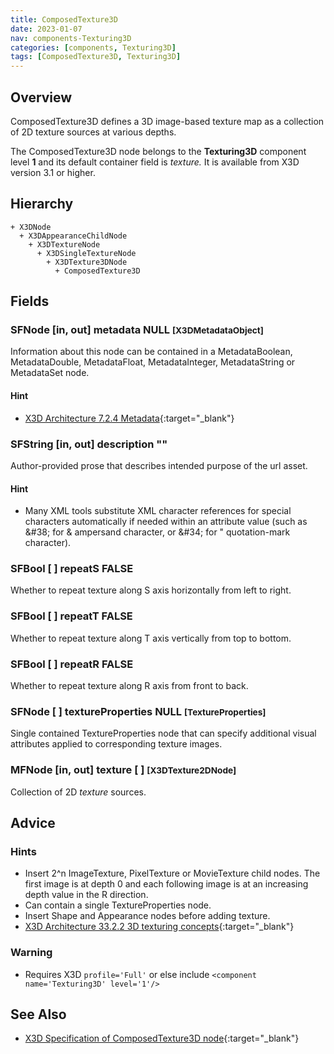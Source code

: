 ```yaml
---
title: ComposedTexture3D
date: 2023-01-07
nav: components-Texturing3D
categories: [components, Texturing3D]
tags: [ComposedTexture3D, Texturing3D]
---
```

<style>
.post h3 {
  word-spacing: 0.2em;
}
</style>

## Overview

ComposedTexture3D defines a 3D image-based texture map as a collection of 2D texture sources at various depths.

The ComposedTexture3D node belongs to the **Texturing3D** component level **1** and its default container field is *texture.* It is available from X3D version 3.1 or higher.

## Hierarchy

```
+ X3DNode
  + X3DAppearanceChildNode
    + X3DTextureNode
      + X3DSingleTextureNode
        + X3DTexture3DNode
          + ComposedTexture3D
```

## Fields

### SFNode [in, out] **metadata** NULL <small>[X3DMetadataObject]</small>

Information about this node can be contained in a MetadataBoolean, MetadataDouble, MetadataFloat, MetadataInteger, MetadataString or MetadataSet node.

#### Hint

- [X3D Architecture 7.2.4 Metadata](https://www.web3d.org/specifications/X3Dv4Draft/ISO-IEC19775-1v4-IS.proof//Part01/components/core.html#Metadata){:target="_blank"}

### SFString [in, out] **description** ""

Author-provided prose that describes intended purpose of the url asset.

#### Hint

- Many XML tools substitute XML character references for special characters automatically if needed within an attribute value (such as &amp;#38; for &amp; ampersand character, or &amp;#34; for " quotation-mark character).

### SFBool [ ] **repeatS** FALSE

Whether to repeat texture along S axis horizontally from left to right.

### SFBool [ ] **repeatT** FALSE

Whether to repeat texture along T axis vertically from top to bottom.

### SFBool [ ] **repeatR** FALSE

Whether to repeat texture along R axis from front to back.

### SFNode [ ] **textureProperties** NULL <small>[TextureProperties]</small>

Single contained TextureProperties node that can specify additional visual attributes applied to corresponding texture images.

### MFNode [in, out] **texture** [ ] <small>[X3DTexture2DNode]</small>

Collection of 2D *texture* sources.

## Advice

### Hints

- Insert 2^n ImageTexture, PixelTexture or MovieTexture child nodes. The first image is at depth 0 and each following image is at an increasing depth value in the R direction.
- Can contain a single TextureProperties node.
- Insert Shape and Appearance nodes before adding texture.
- [X3D Architecture 33.2.2 3D texturing concepts](https://www.web3d.org/specifications/X3Dv4Draft/ISO-IEC19775-1v4-IS.proof//Part01/components/texture3D.html#3DTextureconcepts){:target="_blank"}

### Warning

- Requires X3D `profile='Full'` or else include `<component name='Texturing3D' level='1'/>`

## See Also

- [X3D Specification of ComposedTexture3D node](https://www.web3d.org/documents/specifications/19775-1/V4.0/Part01/components/texture3D.html#ComposedTexture3D){:target="_blank"}
